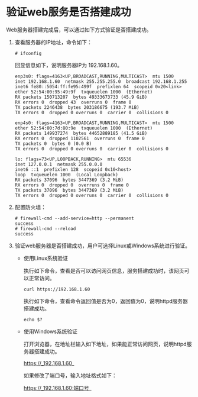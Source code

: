 # 验证web服务是否搭建成功<a name="ZH-CN_TOPIC_0229622701"></a>

Web服务器搭建完成后，可以通过如下方式验证是否搭建成功。

1.  查看服务器的IP地址，命令如下：

    ```
    # ifconfig
    ```

    回显信息如下，说明服务器IP为 192.168.1.60。

    ```
    enp3s0: flags=4163<UP,BROADCAST,RUNNING,MULTICAST>  mtu 1500
    inet 192.168.1.60  netmask 255.255.255.0  broadcast 192.168.1.255
    inet6 fe80::5054:ff:fe95:499f  prefixlen 64  scopeid 0x20<link>
    ether 52:54:00:95:49:9f  txqueuelen 1000  (Ethernet)
    RX packets 150713207  bytes 49333673733 (45.9 GiB)
    RX errors 0  dropped 43  overruns 0  frame 0
    TX packets 2246438  bytes 203186675 (193.7 MiB)
    TX errors 0  dropped 0 overruns 0  carrier 0  collisions 0
    
    enp4s0: flags=4163<UP,BROADCAST,RUNNING,MULTICAST>  mtu 1500
    ether 52:54:00:7d:80:9e  txqueuelen 1000  (Ethernet)
    RX packets 149937274  bytes 44652889185 (41.5 GiB)
    RX errors 0  dropped 1102561  overruns 0  frame 0
    TX packets 0  bytes 0 (0.0 B)
    TX errors 0  dropped 0 overruns 0  carrier 0  collisions 0
    
    lo: flags=73<UP,LOOPBACK,RUNNING>  mtu 65536
    inet 127.0.0.1  netmask 255.0.0.0
    inet6 ::1  prefixlen 128  scopeid 0x10<host>
    loop  txqueuelen 1000  (Local Loopback)
    RX packets 37096  bytes 3447369 (3.2 MiB)
    RX errors 0  dropped 0  overruns 0  frame 0
    TX packets 37096  bytes 3447369 (3.2 MiB)
    TX errors 0  dropped 0 overruns 0  carrier 0  collisions 0
    ```

2.  配置防火墙：

    ```
    # firewall-cmd --add-service=http --permanent
    success
    # firewall-cmd --reload
    success
    ```

3.  验证web服务器是否搭建成功，用户可选择Linux或Windows系统进行验证。
    -   使用Linux系统验证

        执行如下命令，查看是否可以访问网页信息，服务搭建成功时，该网页可以正常访问。

        ```
        curl https://192.168.1.60
        ```

        执行如下命令，查看命令返回值是否为0，返回值为0，说明httpd服务器搭建成功。

        ```
        echo $?
        ```

    -   使用Windows系统验证

        打开浏览器，在地址栏输入如下地址，如果能正常访问网页，说明httpd服务器搭建成功。

        https://_192.168.1.60_

        如果修改了端口号，输入地址格式如下：

        https://_192.168.1.60:端口号_



